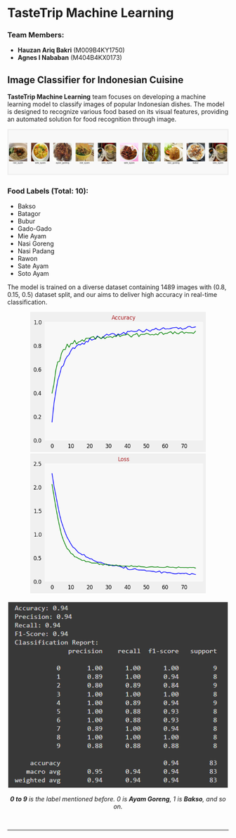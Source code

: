 # TasteTrip Machine Learning

### Team Members:
- **Hauzan Ariq Bakri** (M009B4KY1750)
- **Agnes I Nababan** (M404B4KX0173)

## Image Classifier for Indonesian Cuisine

**TasteTrip Machine Learning** team focuses on developing a machine learning model to classify images of popular Indonesian dishes. The model is designed to recognize various food based on its visual features, providing an automated solution for food recognition through image.

![inference](./img/download.png)

### Food Labels (Total: 10):
- Bakso
- Batagor
- Bubur
- Gado-Gado
- Mie Ayam
- Nasi Goreng
- Nasi Padang
- Rawon
- Sate Ayam
- Soto Ayam

The model is trained on a diverse dataset containing 1489 images with (0.8, 0.15, 0.5) dataset split, and our aims to deliver high accuracy in real-time classification.

<div style="text-align: center;">
    <img src="./img/accuracy.png" alt="conf matrix" width="400">
    <img src="./img/loss.png" alt="conf matrix" width="400">
</div>

<br/>

<div style="text-align: center;">
    <img src="./img/metrics.png" alt="conf matrix" width="500">
    <p>
        <i><strong>0 to 9</strong> is the label mentioned before. 0 is <strong>Ayam Goreng</strong>, 1 is <strong>Bakso</strong>, and so on.</i>
    </p>
</div>

<br/>

---